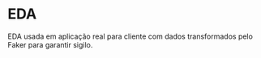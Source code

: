 # EDA
EDA usada em aplicação real para cliente com dados transformados pelo Faker para garantir sigilo.
